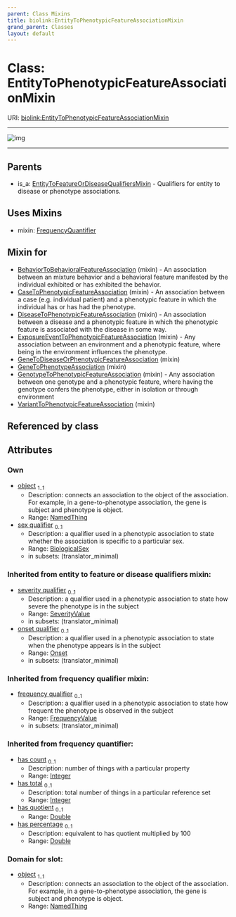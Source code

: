 ```yaml
---
parent: Class Mixins
title: biolink:EntityToPhenotypicFeatureAssociationMixin
grand_parent: Classes
layout: default
---
```


# Class: EntityToPhenotypicFeatureAssociationMixin




URI: [biolink:EntityToPhenotypicFeatureAssociationMixin](https://w3id.org/biolink/vocab/EntityToPhenotypicFeatureAssociationMixin)


---

![img](https://yuml.me/diagram/nofunky;dir:TB/class/[SeverityValue],[PhenotypicFeature],[Onset],[FrequencyQuantifier],[PhenotypicFeature]%3Cobject%201..1-%20[EntityToPhenotypicFeatureAssociationMixin%7Chas_count:integer%20%3F;has_total:integer%20%3F;has_quotient:double%20%3F;has_percentage:double%20%3F;frequency_qualifier(i):frequency_value%20%3F],[BiologicalSex]%3Csex%20qualifier%200..1-%20[EntityToPhenotypicFeatureAssociationMixin],[EntityToPhenotypicFeatureAssociationMixin]uses%20-.-%3E[FrequencyQuantifier],[VariantToPhenotypicFeatureAssociation]uses%20-.-%3E[EntityToPhenotypicFeatureAssociationMixin],[GenotypeToPhenotypicFeatureAssociation]uses%20-.-%3E[EntityToPhenotypicFeatureAssociationMixin],[GeneToPhenotypeAssociation]uses%20-.-%3E[EntityToPhenotypicFeatureAssociationMixin],[GeneToDiseaseOrPhenotypicFeatureAssociation]uses%20-.-%3E[EntityToPhenotypicFeatureAssociationMixin],[ExposureEventToPhenotypicFeatureAssociation]uses%20-.-%3E[EntityToPhenotypicFeatureAssociationMixin],[DiseaseToPhenotypicFeatureAssociation]uses%20-.-%3E[EntityToPhenotypicFeatureAssociationMixin],[CaseToPhenotypicFeatureAssociation]uses%20-.-%3E[EntityToPhenotypicFeatureAssociationMixin],[BehaviorToBehavioralFeatureAssociation]uses%20-.-%3E[EntityToPhenotypicFeatureAssociationMixin],[EntityToFeatureOrDiseaseQualifiersMixin]%5E-[EntityToPhenotypicFeatureAssociationMixin],[VariantToPhenotypicFeatureAssociation],[GenotypeToPhenotypicFeatureAssociation],[GeneToPhenotypeAssociation],[GeneToDiseaseOrPhenotypicFeatureAssociation],[ExposureEventToPhenotypicFeatureAssociation],[EntityToFeatureOrDiseaseQualifiersMixin],[DiseaseToPhenotypicFeatureAssociation],[CaseToPhenotypicFeatureAssociation],[BiologicalSex],[BehaviorToBehavioralFeatureAssociation])

---


## Parents

 *  is_a: [EntityToFeatureOrDiseaseQualifiersMixin](EntityToFeatureOrDiseaseQualifiersMixin.md) - Qualifiers for entity to disease or phenotype associations.

## Uses Mixins

 *  mixin: [FrequencyQuantifier](FrequencyQuantifier.md)

## Mixin for

 * [BehaviorToBehavioralFeatureAssociation](BehaviorToBehavioralFeatureAssociation.md) (mixin)  - An association between an mixture behavior and a behavioral feature manifested by the individual exhibited or has exhibited the behavior.
 * [CaseToPhenotypicFeatureAssociation](CaseToPhenotypicFeatureAssociation.md) (mixin)  - An association between a case (e.g. individual patient) and a phenotypic feature in which the individual has or has had the phenotype.
 * [DiseaseToPhenotypicFeatureAssociation](DiseaseToPhenotypicFeatureAssociation.md) (mixin)  - An association between a disease and a phenotypic feature in which the phenotypic feature is associated with the disease in some way.
 * [ExposureEventToPhenotypicFeatureAssociation](ExposureEventToPhenotypicFeatureAssociation.md) (mixin)  - Any association between an environment and a phenotypic feature, where being in the environment influences the phenotype.
 * [GeneToDiseaseOrPhenotypicFeatureAssociation](GeneToDiseaseOrPhenotypicFeatureAssociation.md) (mixin) 
 * [GeneToPhenotypeAssociation](GeneToPhenotypeAssociation.md) (mixin) 
 * [GenotypeToPhenotypicFeatureAssociation](GenotypeToPhenotypicFeatureAssociation.md) (mixin)  - Any association between one genotype and a phenotypic feature, where having the genotype confers the phenotype, either in isolation or through environment
 * [VariantToPhenotypicFeatureAssociation](VariantToPhenotypicFeatureAssociation.md) (mixin) 

## Referenced by class


## Attributes


### Own

 * [object](object.md)  <sub>1..1</sub>
     * Description: connects an association to the object of the association. For example, in a gene-to-phenotype association, the gene is subject and phenotype is object.
     * Range: [NamedThing](NamedThing.md)
 * [sex qualifier](sex_qualifier.md)  <sub>0..1</sub>
     * Description: a qualifier used in a phenotypic association to state whether the association is specific to a particular sex.
     * Range: [BiologicalSex](BiologicalSex.md)
     * in subsets: (translator_minimal)

### Inherited from entity to feature or disease qualifiers mixin:

 * [severity qualifier](severity_qualifier.md)  <sub>0..1</sub>
     * Description: a qualifier used in a phenotypic association to state how severe the phenotype is in the subject
     * Range: [SeverityValue](SeverityValue.md)
     * in subsets: (translator_minimal)
 * [onset qualifier](onset_qualifier.md)  <sub>0..1</sub>
     * Description: a qualifier used in a phenotypic association to state when the phenotype appears is in the subject
     * Range: [Onset](Onset.md)
     * in subsets: (translator_minimal)

### Inherited from frequency qualifier mixin:

 * [frequency qualifier](frequency_qualifier.md)  <sub>0..1</sub>
     * Description: a qualifier used in a phenotypic association to state how frequent the phenotype is observed in the subject
     * Range: [FrequencyValue](types/FrequencyValue.md)
     * in subsets: (translator_minimal)

### Inherited from frequency quantifier:

 * [has count](has_count.md)  <sub>0..1</sub>
     * Description: number of things with a particular property
     * Range: [Integer](types/Integer.md)
 * [has total](has_total.md)  <sub>0..1</sub>
     * Description: total number of things in a particular reference set
     * Range: [Integer](types/Integer.md)
 * [has quotient](has_quotient.md)  <sub>0..1</sub>
     * Range: [Double](types/Double.md)
 * [has percentage](has_percentage.md)  <sub>0..1</sub>
     * Description: equivalent to has quotient multiplied by 100
     * Range: [Double](types/Double.md)

### Domain for slot:

 * [object](object.md)  <sub>1..1</sub>
     * Description: connects an association to the object of the association. For example, in a gene-to-phenotype association, the gene is subject and phenotype is object.
     * Range: [NamedThing](NamedThing.md)
